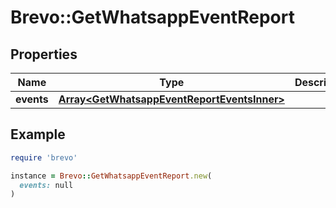 # Brevo::GetWhatsappEventReport

## Properties

| Name | Type | Description | Notes |
| ---- | ---- | ----------- | ----- |
| **events** | [**Array&lt;GetWhatsappEventReportEventsInner&gt;**](GetWhatsappEventReportEventsInner.md) |  | [optional] |

## Example

```ruby
require 'brevo'

instance = Brevo::GetWhatsappEventReport.new(
  events: null
)
```


